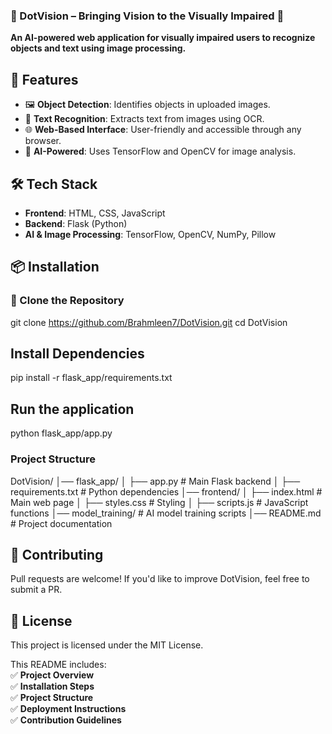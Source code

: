 ### 🌟 DotVision – Bringing Vision to the Visually Impaired 🌟
**An AI-powered web application for visually impaired users to recognize objects and text using image processing.**  

## 🚀 Features  
- 🖼️ **Object Detection**: Identifies objects in uploaded images.  
- 🔡 **Text Recognition**: Extracts text from images using OCR.  
- 🌐 **Web-Based Interface**: User-friendly and accessible through any browser.  
- 🤖 **AI-Powered**: Uses TensorFlow and OpenCV for image analysis.  

## 🛠️ Tech Stack  
- **Frontend**: HTML, CSS, JavaScript  
- **Backend**: Flask (Python)  
- **AI & Image Processing**: TensorFlow, OpenCV, NumPy, Pillow  

## 📦 Installation  
### 🔹 Clone the Repository  

git clone https://github.com/Brahmleen7/DotVision.git
cd DotVision 

## Install Dependencies

pip install -r flask_app/requirements.txt 

## Run the application

python flask_app/app.py

### Project Structure
DotVision/
│── flask_app/
│   ├── app.py             # Main Flask backend
│   ├── requirements.txt   # Python dependencies
│── frontend/
│   ├── index.html         # Main web page
│   ├── styles.css         # Styling
│   ├── scripts.js         # JavaScript functions
│── model_training/        # AI model training scripts
│── README.md              # Project documentation

## 🤝 Contributing
Pull requests are welcome! If you'd like to improve DotVision, feel free to submit a PR.

## 📜 License
This project is licensed under the MIT License.

This README includes:  
✅ **Project Overview**  
✅ **Installation Steps**  
✅ **Project Structure**  
✅ **Deployment Instructions**  
✅ **Contribution Guidelines**  


